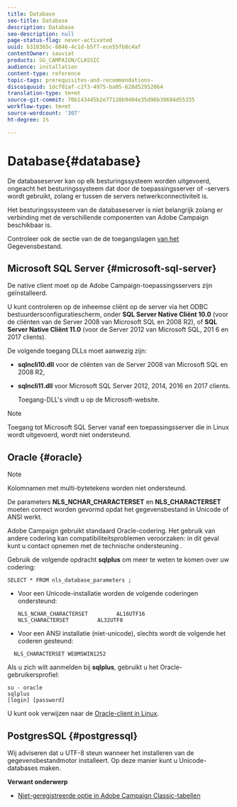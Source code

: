 ```yaml
---
title: Database
seo-title: Database
description: Database
seo-description: null
page-status-flag: never-activated
uuid: b318365c-8846-4c1d-b5f7-ece55fb8c4af
contentOwner: sauviat
products: SG_CAMPAIGN/CLASSIC
audience: installation
content-type: reference
topic-tags: prerequisites-and-recommendations-
discoiquuid: 1dcf01af-c2f3-4975-ba05-628d52952064
translation-type: tm+mt
source-git-commit: 70b143445b2e77128b9404e35d96b39694d55335
workflow-type: tm+mt
source-wordcount: '307'
ht-degree: 1%

---
```



# Database{#database}

De databaseserver kan op elk besturingssysteem worden uitgevoerd, ongeacht het besturingssysteem dat door de toepassingsserver of -servers wordt gebruikt, zolang er tussen de servers netwerkconnectiviteit is.

Het besturingssysteem van de databaseserver is niet belangrijk zolang er verbinding met de verschillende componenten van Adobe Campaign beschikbaar is.

Controleer ook de sectie van de de toegangslagen [van het](../../installation/using/prerequisites-of-campaign-installation-in-linux.md#database-access-layers) Gegevensbestand.

## Microsoft SQL Server {#microsoft-sql-server}

De native client moet op de Adobe Campaign-toepassingsservers zijn geïnstalleerd.

U kunt controleren op de inheemse cliënt op de server via het ODBC bestuurdersconfiguratiescherm, onder **SQL Server Native Cliënt 10.0** (voor de cliënten van de Server 2008 van Microsoft SQL en 2008 R2), of **SQL Server Native Cliënt 11.0** (voor de Server 2012 van Microsoft SQL, 201 6 en 2017 clients).

De volgende toegang DLLs moet aanwezig zijn:

* **sqlncli10.dll** voor de cliënten van de Server 2008 van Microsoft SQL en 2008 R2,
* **sqlncli11.dll** voor Microsoft SQL Server 2012, 2014, 2016 en 2017 clients.

   Toegang-DLL&#39;s vindt u op de Microsoft-website.

>[!NOTE]
>
>Toegang tot Microsoft SQL Server vanaf een toepassingsserver die in Linux wordt uitgevoerd, wordt niet ondersteund.

## Oracle {#oracle}

>[!NOTE]
>
>Kolomnamen met multi-bytetekens worden niet ondersteund.

De parameters **NLS_NCHAR_CHARACTERSET** en **NLS_CHARACTERSET** moeten correct worden gevormd opdat het gegevensbestand in Unicode of ANSI werkt.

Adobe Campaign gebruikt standaard Oracle-codering. Het gebruik van andere codering kan compatibiliteitsproblemen veroorzaken: in dit geval kunt u contact opnemen met de technische ondersteuning .

Gebruik de volgende opdracht **sqlplus** om meer te weten te komen over uw codering:

```
SELECT * FROM nls_database_parameters ;
```

* Voor een Unicode-installatie worden de volgende coderingen ondersteund:

   ```
   NLS_NCHAR_CHARACTERSET         AL16UTF16
   NLS_CHARACTERSET         AL32UTF8
   ```

* Voor een ANSI installatie (niet-unicode), slechts wordt de volgende het coderen gesteund:

```
  NLS_CHARACTERSET WE8MSWIN1252
```

Als u zich wilt aanmelden bij **sqlplus**, gebruikt u het Oracle-gebruikersprofiel:

```
su - oracle 
sqlplus 
[login] [password]
```

U kunt ook verwijzen naar de [Oracle-client in Linux](../../installation/using/installing-packages-with-linux.md#oracle-client-in-linux).

## PostgresSQL {#postgressql}

Wij adviseren dat u UTF-8 steun wanneer het installeren van de gegevensbestandmotor installeert. Op deze manier kunt u Unicode-databases maken.

**Verwant onderwerp**

* [Niet-geregistreerde optie in Adobe Campaign Classic-tabellen](https://helpx.adobe.com/campaign/kb/unlogged-tables-classic.html)